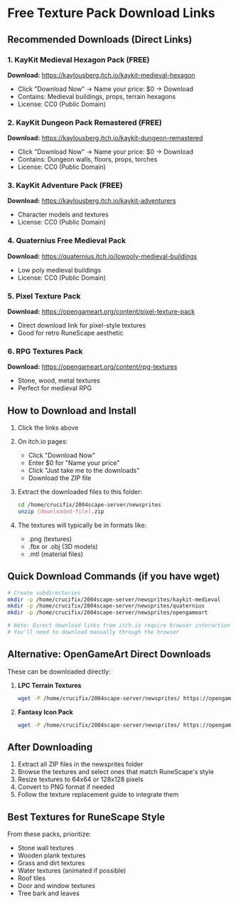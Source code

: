 # Free Texture Pack Download Links

## Recommended Downloads (Direct Links)

### 1. KayKit Medieval Hexagon Pack (FREE)
**Download:** https://kaylousberg.itch.io/kaykit-medieval-hexagon
- Click "Download Now" → Name your price: $0 → Download
- Contains: Medieval buildings, props, terrain hexagons
- License: CC0 (Public Domain)

### 2. KayKit Dungeon Pack Remastered (FREE)
**Download:** https://kaylousberg.itch.io/kaykit-dungeon-remastered
- Click "Download Now" → Name your price: $0 → Download
- Contains: Dungeon walls, floors, props, torches
- License: CC0 (Public Domain)

### 3. KayKit Adventure Pack (FREE)
**Download:** https://kaylousberg.itch.io/kaykit-adventurers
- Character models and textures
- License: CC0 (Public Domain)

### 4. Quaternius Free Medieval Pack
**Download:** https://quaternius.itch.io/lowpoly-medieval-buildings
- Low poly medieval buildings
- License: CC0 (Public Domain)

### 5. Pixel Texture Pack
**Download:** https://opengameart.org/content/pixel-texture-pack
- Direct download link for pixel-style textures
- Good for retro RuneScape aesthetic

### 6. RPG Textures Pack
**Download:** https://opengameart.org/content/rpg-textures
- Stone, wood, metal textures
- Perfect for medieval RPG

## How to Download and Install

1. Click the links above
2. On itch.io pages:
   - Click "Download Now"
   - Enter $0 for "Name your price"
   - Click "Just take me to the downloads"
   - Download the ZIP file

3. Extract the downloaded files to this folder:
   ```bash
   cd /home/crucifix/2004scape-server/newsprites
   unzip [downloaded-file].zip
   ```

4. The textures will typically be in formats like:
   - .png (textures)
   - .fbx or .obj (3D models)
   - .mtl (material files)

## Quick Download Commands (if you have wget)

```bash
# Create subdirectories
mkdir -p /home/crucifix/2004scape-server/newsprites/kaykit-medieval
mkdir -p /home/crucifix/2004scape-server/newsprites/quaternius
mkdir -p /home/crucifix/2004scape-server/newsprites/opengameart

# Note: Direct download links from itch.io require browser interaction
# You'll need to download manually through the browser
```

## Alternative: OpenGameArt Direct Downloads

These can be downloaded directly:

1. **LPC Terrain Textures**
   ```bash
   wget -P /home/crucifix/2004scape-server/newsprites/ https://opengameart.org/sites/default/files/LPC_Terrain.zip
   ```

2. **Fantasy Icon Pack**
   ```bash
   wget -P /home/crucifix/2004scape-server/newsprites/ https://opengameart.org/sites/default/files/fantasy_icons_0.zip
   ```

## After Downloading

1. Extract all ZIP files in the newsprites folder
2. Browse the textures and select ones that match RuneScape's style
3. Resize textures to 64x64 or 128x128 pixels
4. Convert to PNG format if needed
5. Follow the texture replacement guide to integrate them

## Best Textures for RuneScape Style

From these packs, prioritize:
- Stone wall textures
- Wooden plank textures
- Grass and dirt textures
- Water textures (animated if possible)
- Roof tiles
- Door and window textures
- Tree bark and leaves